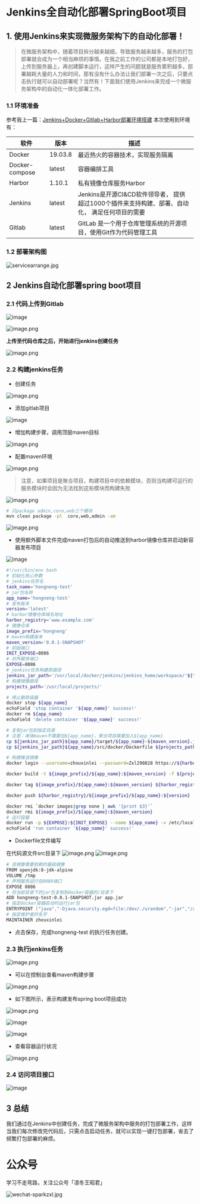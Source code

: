# Jenkins全自动化部署SpringBoot项目

## 1. 使用Jenkins来实现微服务架构下的自动化部署！

> 在微服务架构中，随着项目拆分越来越细，导致服务越来越多，服务的打包部署就会成为一个相当麻烦的事情。在我之前工作的公司都是本地打包好，上传到服务器上，再创建脚本运行，这样产生的问题就是服务累积越多，部署越耗大量的人力和时间，那有没有什么办法让我们部署一次之后，只要点击执行就可以自动部署呢？当然有！下面我们使用Jenkins来完成一个微服务架构中的自动化一体化部署工作。

### 1.1 环境准备

参考我上一篇：[Jenkins+Docker+Gitlab+Harbor部署环境搭建](forward/deploy/Jenkins+Docker+Gitlab+Harbor服务器部署.md)
本次使用到环境有：

|软件 |版本|描述|
|-------|-------|-------|
|Docker|19.03.8|最近热火的容器技术，实现服务隔离|
|Docker-compose|latest|容器编排工具|
|Harbor|1.10.1|私有镜像仓库服务Harbor|
|Jenkins|latest|Jenkins是开源CI&CD软件领导者， 提供超过1000个插件来支持构建、部署、自动化， 满足任何项目的需要|
|Gitlab|latest|GitLab 是一个用于仓库管理系统的开源项目，使用Git作为代码管理工具|

### 1.2 部署架构图

![servicearrange.jpg](https://oss.sparksys.top/halo/service-arrange_1585110575536.jpg)

## 2 Jenkins自动化部署spring boot项目

### 2.1 代码上传到Gitlab

![image](https://oss.sparksys.top/halo/image_1585373343213.png)

![image.png](https://oss.sparksys.top/halo/image_1585365078824.png)

**上传至代码仓库之后，开始进行jenkins创建任务**

![image.png](https://oss.sparksys.top/halo/image_1585365267487.png)

### 2.2 构建jenkins任务

- 创建任务

![image.png](https://oss.sparksys.top/halo/image_1585365363596.png)

- 添加gitlab项目

![image](https://oss.sparksys.top/halo/image_1585373493194.png)

- 增加构建步骤，调用顶层maven目标

![image.png](https://oss.sparksys.top/halo/image_1585365575137.png)

- 配置maven环境

![image.png](https://oss.sparksys.top/halo/image_1585365684362.png)

> 注意，如果项目是聚合项目，构建项目中的依赖模块，否则当构建可运行的服务模块时会因为无法找到这些模块而构建失败

![image.png](https://oss.sparksys.top/halo/image_1585365858423.png)

```bash
# 只package admin,core,web三个模块
mvn clean package -pl  core,web,admin -am
```

![image.png](https://oss.sparksys.top/halo/image_1585366008839.png)

- 使用额外脚本文件完成maven打包后的自动推送到harbor镜像仓库并启动新容器发布项目

![image](https://oss.sparksys.top/halo/image_1585373622100.png)

```bash
#!/usr/bin/env bash
# 初始化核心参数
# jenkins任务名
task_name='hongneng-test'
# jar包名称
app_name='hongneng-test'
# 发布版本
version='latest'
# harbor镜像仓库域名地址
harbor_registry='www.example.com'
# 镜像仓库
image_prefix='hongneng'
# maven构建版本
maven_version='0.0.1-SNAPSHOT'
# 初始端口
INIT_EXPOSE=8086
# 对外服务端口
EXPOSE=8086
# jenkins任务构建原路径
jenkins_jar_path='/usr/local/docker/jenkins/jenkins_home/workspace/'${task_name}
# 构建镜像路径
projects_path='/usr/local/projects/'

# 停止删除容器
docker stop ${app_name}
echoField 'stop container '${app_name}' success!'
docker rm ${app_name}
echoField 'delete container '${app_name}' success!'

# 复制jar包到指定目录
# 注意：单体maven不需要加${app_name}，聚合项目需要加入${app_name}
cp ${jenkins_jar_path}${app_name}/target/${app_name}-${maven_version}.jar  ${projects_path}${app_name}/
cp ${jenkins_jar_path}${app_name}/src/docker/Dockerfile ${projects_path}${app_name}/

# 构建推送镜像
docker login --username=zhouxinlei --password=Zxl298828 https://${harbor_registry}

docker build -t ${image_prefix}/${app_name}:${maven_version} -f ${projects_path}${app_name}/Dockerfile ${projects_path}${app_name}/.

docker tag ${image_prefix}/${app_name}:${maven_version} ${harbor_registry}/${image_prefix}/${app_name}:${version}

docker push ${harbor_registry}/${image_prefix}/${app_name}:${version}

docker rmi `docker images|grep none | awk '{print $3}'`
docker rmi ${image_prefix}/${app_name}:${maven_version}
# 运行容器
docker run -p ${EXPOSE}:${INIT_EXPOSE} --name ${app_name} -v /etc/localtime:/etc/localtime -v ${projects_path}${app_name}/logs:/var/logs -d ${harbor_registry}/${image_prefix}/${app_name}:${version}
echoField 'run container '${app_name}' success!'
```

- Dockerfile文件编写

在代码源文件src目录下
![image.png](https://oss.sparksys.top/halo/image_1585367064270.png)
![image.png](https://oss.sparksys.top/halo/image_1585367113790.png)

```bash
# 该镜像需要依赖的基础镜像
FROM openjdk:8-jdk-alpine
VOLUME /tmp
# 声明服务运行在8080端口
EXPOSE 8086
# 将当前目录下的jar包复制到docker容器的/目录下
ADD hongneng-test-0.0.1-SNAPSHOT.jar app.jar
# 指定docker容器启动时运行jar包
ENTRYPOINT ["java","-Djava.security.egd=file:/dev/./urandom","-jar","/app.jar"]
# 指定维护者的名字
MAINTAINER zhouxinlei
```

- 点击保存，完成hongneng-test 的执行任务创建。

### 2.3 执行jenkins任务

![image.png](https://oss.sparksys.top/halo/image_1585367238826.png)

- 可以在控制台查看maven构建步骤

![image.png](https://oss.sparksys.top/halo/image_1585367334761.png)

- 如下图所示，表示构建发布spring boot项目成功

![image.png](https://oss.sparksys.top/halo/image_1585369829558.png)

![image](https://oss.sparksys.top/halo/image_1585373961872.png)

![image](https://oss.sparksys.top/halo/image_1585374089818.png)

- 查看容器运行状况

![image.png](https://oss.sparksys.top/halo/image_1585370013491.png)

### 2.4 访问项目接口

![image](https://oss.sparksys.top/halo/image_1585374196486.png)

## 3 总结

我们通过在Jenkins中创建任务，完成了微服务架构中服务的打包部署工作，这样当我们每次修改完代码后，只需点击启动任务，就可以实现一键打包部署，省去了频繁打包部署的麻烦。

# 公众号

学习不走弯路，关注公众号「凛冬王昭君」

![wechat-sparkzxl.jpg](https://oss.sparksys.top/sparkzxl-framework/wechat-sparkzxl.jpg)
